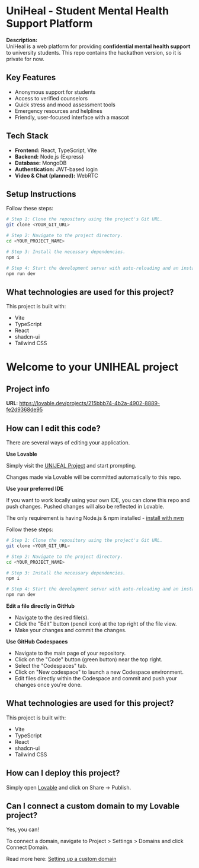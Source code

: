 # UniHeal - Student Mental Health Support Platform

**Description:**  
UniHeal is a web platform for providing **confidential mental health support** to university students. This repo contains the hackathon version, so it is private for now.  

## Key Features
- Anonymous support for students
- Access to verified counselors
- Quick stress and mood assessment tools
- Emergency resources and helplines
- Friendly, user-focused interface with a mascot

## Tech Stack
- **Frontend:** React, TypeScript, Vite
- **Backend:** Node.js (Express)
- **Database:** MongoDB
- **Authentication:** JWT-based login
- **Video & Chat (planned):** WebRTC

## Setup Instructions
Follow these steps:
```sh
# Step 1: Clone the repository using the project's Git URL.
git clone <YOUR_GIT_URL>

# Step 2: Navigate to the project directory.
cd <YOUR_PROJECT_NAME>

# Step 3: Install the necessary dependencies.
npm i

# Step 4: Start the development server with auto-reloading and an instant preview.
npm run dev
```

## What technologies are used for this project?

This project is built with:

- Vite
- TypeScript
- React
- shadcn-ui
- Tailwind CSS


# Welcome to your UNIHEAL project

## Project info

**URL**: https://lovable.dev/projects/215bbb74-4b2a-4902-8889-fe2d9368de95

## How can I edit this code?

There are several ways of editing your application.

**Use Lovable**

Simply visit the [UNIJEAL Project](https://lovable.dev/projects/215bbb74-4b2a-4902-8889-fe2d9368de95) and start prompting.

Changes made via Lovable will be committed automatically to this repo.

**Use your preferred IDE**

If you want to work locally using your own IDE, you can clone this repo and push changes. Pushed changes will also be reflected in Lovable.

The only requirement is having Node.js & npm installed - [install with nvm](https://github.com/nvm-sh/nvm#installing-and-updating)

Follow these steps:

```sh
# Step 1: Clone the repository using the project's Git URL.
git clone <YOUR_GIT_URL>

# Step 2: Navigate to the project directory.
cd <YOUR_PROJECT_NAME>

# Step 3: Install the necessary dependencies.
npm i

# Step 4: Start the development server with auto-reloading and an instant preview.
npm run dev
```

**Edit a file directly in GitHub**

- Navigate to the desired file(s).
- Click the "Edit" button (pencil icon) at the top right of the file view.
- Make your changes and commit the changes.

**Use GitHub Codespaces**

- Navigate to the main page of your repository.
- Click on the "Code" button (green button) near the top right.
- Select the "Codespaces" tab.
- Click on "New codespace" to launch a new Codespace environment.
- Edit files directly within the Codespace and commit and push your changes once you're done.

## What technologies are used for this project?

This project is built with:

- Vite
- TypeScript
- React
- shadcn-ui
- Tailwind CSS

## How can I deploy this project?

Simply open [Lovable](https://lovable.dev/projects/215bbb74-4b2a-4902-8889-fe2d9368de95) and click on Share -> Publish.

## Can I connect a custom domain to my Lovable project?

Yes, you can!

To connect a domain, navigate to Project > Settings > Domains and click Connect Domain.

Read more here: [Setting up a custom domain](https://docs.lovable.dev/features/custom-domain#custom-domain)
